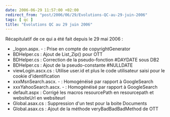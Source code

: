 ```yaml
---
date: 2006-06-29 11:57:00 +02:00
redirect_from: "post/2006/06/29/Evolutions-QC-au-29-juin-2006"
tags: [ qc ]
title: "Evolutions QC au 29 juin 2006"
---
```


Récapitulatif de ce qui a été fait depuis le 29 mai 2006 :

* _logon.aspx.  - : Prise en compte de copyrightGenerator
* BDHelper.cs : Ajout de List_Zip() pour OTT
* BDHelper.cs : Correction de la pseudo-fonction #DAYDATE sous DB2
* BDHelper.cs : Ajout de la pseudo-constante #NULLDATE
* viewLogin.ascx.cs : Utilise user.id et plus le code utilisateur saisi
pour le cookie d'identification
* xxxMsnSearch.ascx.  - : Homogénéisé par rapport à GoogleSearch
* xxxYahooSearch.ascx.  - : Homogénéisé par rapport à GoogleSearch
* default.aspx : Corrigé les macros resourcePath en resourcepath et
websiteUrl en websiteurl
* Global.asax.cs : Suppression d'un test pour la boite Documents
* Global.asax.cs : Ajout de la méthode veryBadBadBadMethod de OTT
